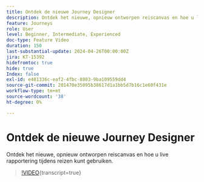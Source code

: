 ```yaml
---
title: Ontdek de nieuwe Journey Designer
description: Ontdek het nieuwe, opnieuw ontworpen reiscanvas en hoe u live rapportering tijdens reizen kunt gebruiken.
feature: Journeys
role: User
level: Beginner, Intermediate, Experienced
doc-type: Feature Video
duration: 150
last-substantial-update: 2024-04-26T00:00:00Z
jira: KT-15392
hidefromtoc: true
hide: true
Index: false
exl-id: e481336c-eaf2-4fbc-8803-9ba109559dd4
source-git-commit: 201470e35095b38617d1a1bb5d7b16c1e60f431e
workflow-type: tm+mt
source-wordcount: '38'
ht-degree: 0%

---
```


# Ontdek de nieuwe Journey Designer

Ontdek het nieuwe, opnieuw ontworpen reiscanvas en hoe u live rapportering tijdens reizen kunt gebruiken.

>[!VIDEO](https://video.tv.adobe.com/v/3428767/?learn=on){transcript=true}
